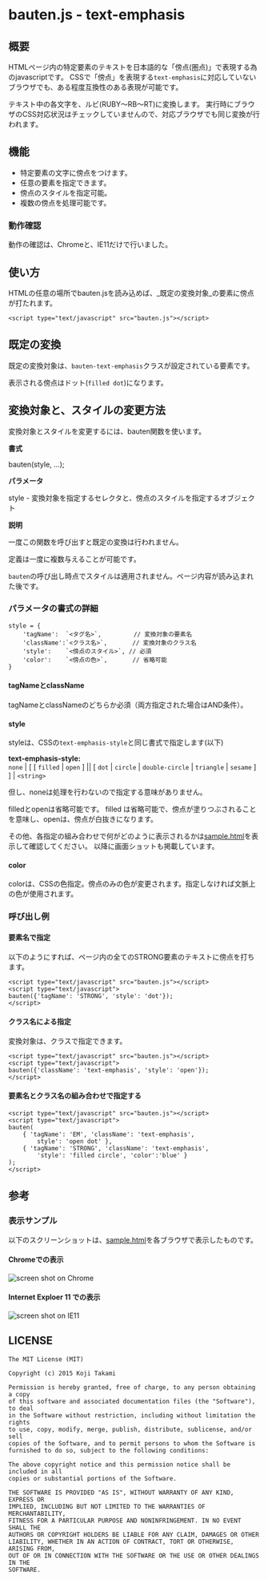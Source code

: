 bauten.js - text-emphasis
=========================

## 概要

HTMLページ内の特定要素のテキストを日本語的な「傍点(圏点)」で表現する為のjavascriptです。
CSSで「傍点」を表現する`text-emphasis`に対応していないブラウザでも、ある程度互換性のある表現が可能です。

テキスト中の各文字を、ルビ(RUBY～RB～RT)に変換します。
実行時にブラウザのCSS対応状況はチェックしていませんので、対応ブラウザでも同じ変換が行われます。

## 機能

* 特定要素の文字に傍点をつけます。
* 任意の要素を指定できます。
* 傍点のスタイルを指定可能。
* 複数の傍点を処理可能です。

### 動作確認

動作の確認は、Chromeと、IE11だけで行いました。

## 使い方

HTMLの任意の場所でbauten.jsを読み込めば、_既定の変換対象_の要素に傍点が打たれます。

```
<script type="text/javascript" src="bauten.js"></script>
```

## 既定の変換

既定の変換対象は、`bauten-text-emphasis`クラスが設定されている要素です。

表示される傍点はドット(`filled dot`)になります。

## 変換対象と、スタイルの変更方法

変換対象とスタイルを変更するには、bauten関数を使います。

__書式__

bauten(style, ...);

__パラメータ__

style - 変換対象を指定するセレクタと、傍点のスタイルを指定するオブジェクト

__説明__

一度この関数を呼び出すと既定の変換は行われません。

定義は一度に複数与えることが可能です。

`bauten`の呼び出し時点でスタイルは適用されません。ページ内容が読み込まれた後です。

### パラメータの書式の詳細

```
style = {
    'tagName':  `<タグ名>`,         // 変換対象の要素名
    'className':`<クラス名>`,       // 変換対象のクラス名
    'style':    `<傍点のスタイル>`, // 必須
    'color':    `<傍点の色>`,       // 省略可能
}
```

#### tagNameとclassName

tagNameとclassNameのどちらか必須（両方指定された場合はAND条件）。

#### style

styleは、CSSの`text-emphasis-style`と同じ書式で指定します(以下)

__text-emphasis-style:__  
`none` | [ [ `filled` | `open` ] || [ `dot` | `circle` | `double-circle` | `triangle` | `sesame` ] ] | `<string>`


但し、noneは処理を行わないので指定する意味がありません。

filledとopenは省略可能です。
filled は省略可能で、傍点が塗りつぶされることを意味し、openは、傍点が白抜きになります。

その他、各指定の組み合わせで何がどのように表示されるかは[sample.html](sample.html)を表示して確認してください。
以降に画面ショットも掲載しています。

#### color

colorは、CSSの色指定。傍点のみの色が変更されます。指定しなければ文脈上の色が使用されます。

### 呼び出し例

#### 要素名で指定

以下のようにすれば、ページ内の全てのSTRONG要素のテキストに傍点を打ちます。

```
<script type="text/javascript" src="bauten.js"></script>
<script type="text/javascript">
bauten({'tagName': 'STRONG', 'style': 'dot'});
</script>
```

#### クラス名による指定

変換対象は、クラスで指定できます。

```
<script type="text/javascript" src="bauten.js"></script>
<script type="text/javascript">
bauten({'className': 'text-emphasis', 'style': 'open'});
</script>
```

#### 要素名とクラス名の組み合わせで指定する

```
<script type="text/javascript" src="bauten.js"></script>
<script type="text/javascript">
bauten(
    { 'tagName': 'EM', 'className': 'text-emphasis',
        style': 'open dot' },
    { 'tagName': 'STRONG', 'className': 'text-emphasis',
        'style': 'filled circle', 'color':'blue' }
);
</script>
```

## 参考


### 表示サンプル

以下のスクリーンショットは、[sample.html](sample.html)を各ブラウザで表示したものです。

#### Chromeでの表示

![screen shot on Chrome](doc/bauten-chrome.jpg)

#### Internet Exploer 11 での表示

![screen shot on IE11](doc/bauten-ie.jpg)

LICENSE
-------

```
The MIT License (MIT)

Copyright (c) 2015 Koji Takami

Permission is hereby granted, free of charge, to any person obtaining a copy
of this software and associated documentation files (the "Software"), to deal
in the Software without restriction, including without limitation the rights
to use, copy, modify, merge, publish, distribute, sublicense, and/or sell
copies of the Software, and to permit persons to whom the Software is
furnished to do so, subject to the following conditions:

The above copyright notice and this permission notice shall be included in all
copies or substantial portions of the Software.

THE SOFTWARE IS PROVIDED "AS IS", WITHOUT WARRANTY OF ANY KIND, EXPRESS OR
IMPLIED, INCLUDING BUT NOT LIMITED TO THE WARRANTIES OF MERCHANTABILITY,
FITNESS FOR A PARTICULAR PURPOSE AND NONINFRINGEMENT. IN NO EVENT SHALL THE
AUTHORS OR COPYRIGHT HOLDERS BE LIABLE FOR ANY CLAIM, DAMAGES OR OTHER
LIABILITY, WHETHER IN AN ACTION OF CONTRACT, TORT OR OTHERWISE, ARISING FROM,
OUT OF OR IN CONNECTION WITH THE SOFTWARE OR THE USE OR OTHER DEALINGS IN THE
SOFTWARE.
```
